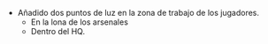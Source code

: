 - Añadido dos puntos de luz en la zona de trabajo de los jugadores.
  - En la lona de los arsenales
  - Dentro del HQ.
